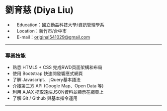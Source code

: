 # 劉育慈 (Diya Liu) #
* 　Education：國立勤益科技大學/資訊管理學系
* 　Location：新竹市/台中市
* 　E-mail：original541029@gmail.com
--------------------------------------- 
### 專業技能
- 熟悉 HTML5 + CSS 完成RWD頁面架構和布局
- 使用 Bootstrap 快速開發響應式網頁
- 了解 Javascript、 jQuery基本語法
- 介接第三方 API (Google Map、Open Data 等)
- 利用 AJAX 撈取遠端JSON資料並顯示在網頁上
- 了解 Git / Github 與基本指令運用
--------------------------------------- 
